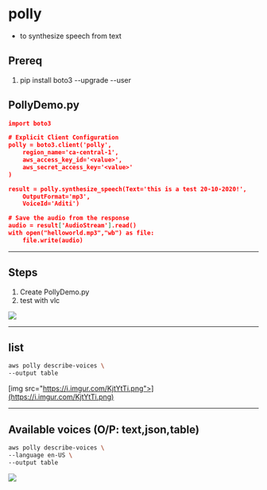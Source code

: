 # polly
* to synthesize speech from text

## Prereq
1. pip install boto3 --upgrade --user

## PollyDemo.py
````json
import boto3

# Explicit Client Configuration
polly = boto3.client('polly',
    region_name='ca-central-1',
    aws_access_key_id='<value>',
    aws_secret_access_key='<value>'
)

result = polly.synthesize_speech(Text='this is a test 20-10-2020!',
    OutputFormat='mp3',
    VoiceId='Aditi')

# Save the audio from the response
audio = result['AudioStream'].read()
with open("helloworld.mp3","wb") as file:
    file.write(audio)
````

---

## Steps
1. Create PollyDemo.py
2. test with vlc

[<img src="https://i.imgur.com/B6yVz7A.png">](https://i.imgur.com/B6yVz7A.png)

---

## list 
````bash
aws polly describe-voices \
--output table
````
[img src="https://i.imgur.com/KjtYtTi.png">](https://i.imgur.com/KjtYtTi.png)

---

## Available voices (O/P: text,json,table)
````bash
aws polly describe-voices \
--language en-US \
--output table
````
[<img src="https://i.imgur.com/Qd8TUO8.png">](https://i.imgur.com/Qd8TUO8.png)

